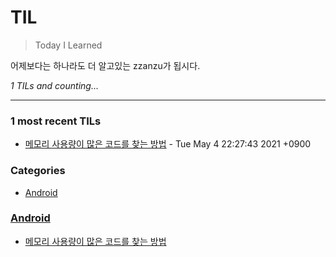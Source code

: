 # TIL
> Today I Learned

어제보다는 하나라도 더 알고있는 zzanzu가 됩시다.


_1 TILs and counting..._

---

### 1 most recent TILs

- [메모리 사용량이 많은 코드를 찾는 방법](Android/210504-android-profiler.md) - Tue May 4 22:27:43 2021 +0900

### Categories

- [Android](#Android)

### [Android](#Android)
- [메모리 사용량이 많은 코드를 찾는 방법](Android/210504-android-profiler.md)

[1]: https://dogibogi.co.kr
[2]: https://github.com/zzanzu/TIL

